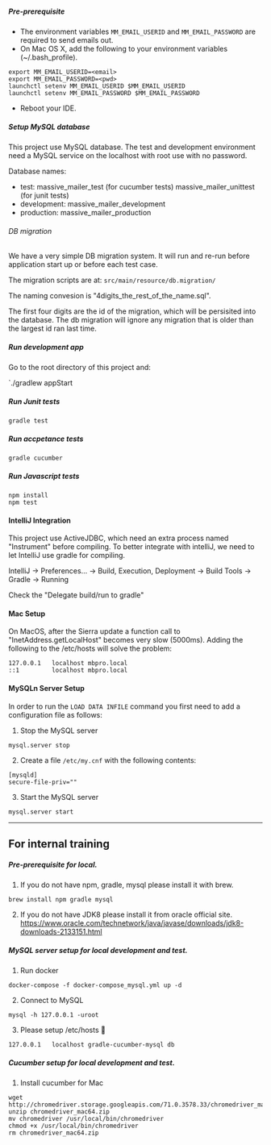 ##### Pre-prerequisite
* The environment variables `MM_EMAIL_USERID` and `MM_EMAIL_PASSWORD` are required to send emails out.
* On Mac OS X, add the following to your environment variables (~/.bash_profile).
```
export MM_EMAIL_USERID=<email>
export MM_EMAIL_PASSWORD=<pwd>
launchctl setenv MM_EMAIL_USERID $MM_EMAIL_USERID
launchctl setenv MM_EMAIL_PASSWORD $MM_EMAIL_PASSWORD
```
* Reboot your IDE.

##### Setup MySQL database

This project use MySQL database. The test and development environment need a MySQL service on the localhost with root
use with no password.

Database names:

* test: massive_mailer_test (for cucumber tests) massive_mailer_unittest (for junit tests)
* development: massive_mailer_development
* production: massive_mailer_production

###### DB migration

We have a very simple DB migration system. It will run and re-run before application start up or before each test case.

The migration scripts are at: `src/main/resource/db.migration/`

The naming convesion is "4digits_the_rest_of_the_name.sql".

The first four digits are the id of the migration, which will be persisited into the database. The db migration will ignore any migration that is older than the largest id ran last time.

##### Run development app

Go to the root directory of this project and:

`./gradlew appStart

##### Run Junit tests

`gradle test`

##### Run accpetance tests

`gradle cucumber`

##### Run Javascript tests

```
npm install
npm test
```

#### IntelliJ Integration

This project use ActiveJDBC, which need an extra process named "Instrument" before compiling. To better integrate
with intelliJ, we need to let IntelliJ use gradle for compiling.

IntelliJ -> Preferences... -> Build, Execution, Deployment -> Build Tools -> Gradle -> Running

Check the "Delegate build/run to gradle"

#### Mac Setup

On MacOS, after the Sierra update a function call to "InetAddress.getLocalHost" becomes very slow (5000ms).
Adding the following to the /etc/hosts will solve the problem:

```
127.0.0.1   localhost mbpro.local
::1         localhost mbpro.local
```

#### MySQLn Server Setup

In order to run the `LOAD DATA INFILE` command you first need to add a configuration file as follows:

1. Stop the MySQL server

`mysql.server stop`

2. Create a file `/etc/my.cnf` with the following contents:

```
[mysqld]
secure-file-priv=""
```

3. Start the MySQL server

`mysql.server start`

-------

## For internal training

##### Pre-prerequisite for local.

1. If you do not have npm, gradle, mysql please install it with brew.
```
brew install npm gradle mysql
```

2. If you do not have JDK8 please install it from oracle official site.
https://www.oracle.com/technetwork/java/javase/downloads/jdk8-downloads-2133151.html

##### MySQL server setup for local development and test.

1. Run docker
```
docker-compose -f docker-compose_mysql.yml up -d
```

2. Connect to MySQL
```
mysql -h 127.0.0.1 -uroot
```

3. Please setup /etc/hosts :bow:
```
127.0.0.1   localhost gradle-cucumber-mysql db
```

##### Cucumber setup for local development and test.

1. Install cucumber for Mac
```
wget http://chromedriver.storage.googleapis.com/71.0.3578.33/chromedriver_mac64.zip
unzip chromedriver_mac64.zip
mv chromedriver /usr/local/bin/chromedriver
chmod +x /usr/local/bin/chromedriver
rm chromedriver_mac64.zip
```
